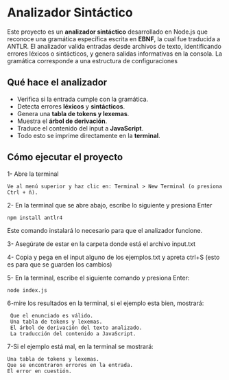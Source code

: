 # Analizador Sintáctico

Este proyecto es un **analizador sintáctico** desarrollado en Node.js que reconoce una gramática específica escrita en **EBNF**, la cual fue traducida a ANTLR. El analizador valida entradas desde archivos de texto, identificando errores léxicos o sintácticos, y genera salidas informativas en la consola.
La gramática corresponde a una estructura de configuraciones

##  Qué hace el analizador

- Verifica si la entrada cumple con la gramática.
- Detecta errores **léxicos** y **sintácticos**.
- Genera una **tabla de tokens y lexemas**.
- Muestra el **árbol de derivación**.
- Traduce el contenido del input a **JavaScript**.
- Todo esto se imprime directamente en la **terminal**.

## Cómo ejecutar el proyecto

1- Abre la terminal 

    Ve al menú superior y haz clic en: Terminal > New Terminal (o presiona Ctrl + ñ).

2- En la terminal que se abre abajo, escribe lo siguiente y presiona Enter

    npm install antlr4
    
Este comando instalará lo necesario para que el analizador funcione.

3- Asegúrate de estar en la carpeta donde está el archivo input.txt

4- Copia y pega en el input alguno de los ejemplos.txt y apreta ctrl+S (esto es para que se guarden los cambios)

5- En la terminal, escribe el siguiente comando y presiona Enter:

    node index.js

6-mire los resultados en la terminal, si el ejemplo esta bien, mostrará:

     Que el enunciado es válido.
     Una tabla de tokens y lexemas.
     El árbol de derivación del texto analizado.
     La traducción del contenido a JavaScript.

7-Si el ejemplo está mal, en la terminal se mostrará:
    
    Una tabla de tokens y lexemas.
    Que se encontraron errores en la entrada.
    El error en cuestión.
 
 
